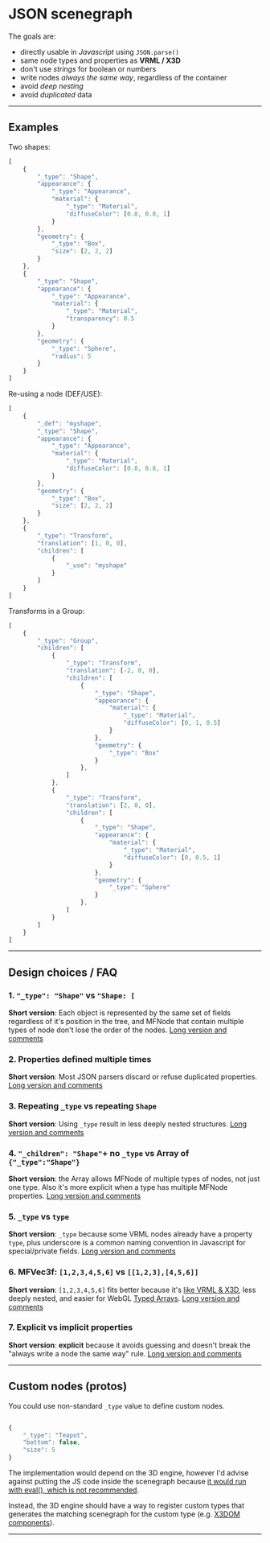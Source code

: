 # JSON scenegraph

The goals are:

 - directly usable in *Javascript* using `JSON.parse()`
 - same node types and properties as **VRML / X3D**
 - don't use *strings* for boolean or numbers
 - write nodes *always the same way*, regardless of the container
 - avoid *deep nesting*
 - avoid *duplicated* data


-------------------------------------------------------------------------------

## Examples

Two shapes:

```javascript
[
	{
		"_type": "Shape",
		"appearance": {
			"_type": "Appearance",
			"material": {
				"_type": "Material",
				"diffuseColor": [0.8, 0.8, 1]
			}
		},
		"geometry": {
			"_type": "Box",
			"size": [2, 2, 2]
		}
	},
	{
		"_type": "Shape",
		"appearance": {
			"_type": "Appearance",
			"material": {
				"_type": "Material",
				"transparency": 0.5
			}
		},
		"geometry": {
			"_type": "Sphere",
			"radius": 5
		}
	}
]
```

Re-using a node (DEF/USE):

```javascript
[
	{
		"_def": "myshape",
		"_type": "Shape",
		"appearance": {
			"_type": "Appearance",
			"material": {
				"_type": "Material",
				"diffuseColor": [0.8, 0.8, 1]
			}
		},
		"geometry": {
			"_type": "Box",
			"size": [2, 2, 2]
		}
	},
	{
		"_type": "Transform",
		"translation": [1, 0, 0],
		"children": [
			{
				"_use": "myshape"
			}
		]
	}
]
```

Transforms in a Group:

```javascript
[
	{
		"_type": "Group",
		"children": [
			{
				"_type": "Transform",
				"translation": [-2, 0, 0],
				"children": [
					{
						"_type": "Shape",
						"appearance": {
							"material": {
								"_type": "Material",
								"diffuseColor": [0, 1, 0.5]
							}
						},
						"geometry": {
							"_type": "Box"
						}
					},
				]
			},
			{
				"_type": "Transform",
				"translation": [2, 0, 0],
				"children": [
					{
						"_type": "Shape",
						"appearance": {
							"material": {
								"_type": "Material",
								"diffuseColor": [0, 0.5, 1]
							}
						},
						"geometry": {
							"_type": "Sphere"
						}
					},
				]
			}
		]
	}
]
```

-------------------------------------------------------------------------------

## Design choices / FAQ


### 1. `"_type": "Shape"` vs `"Shape: [`

**Short version**: Each object is represented by the same set of fields regardless of it's position in the tree, and MFNode that contain multiple types of node don't lose the order of the nodes.
[Long version and comments](https://github.com/wildpeaks/json-scenegraph/issues/1)


### 2. Properties defined multiple times

**Short version**: Most JSON parsers discard or refuse duplicated properties.
[Long version and comments](https://github.com/wildpeaks/json-scenegraph/issues/2)


### 3. Repeating `_type` vs repeating `Shape`

**Short version**: Using `_type` result in less deeply nested structures.
[Long version and comments](https://github.com/wildpeaks/json-scenegraph/issues/3)


### 4. `"_children": "Shape"`+ no `_type` vs Array of `{"_type":"Shape"}`

**Short version**: the Array allows MFNode of multiple types of nodes, not just one type. Also it's more explicit when a type has multiple MFNode properties.
[Long version and comments](https://github.com/wildpeaks/json-scenegraph/issues/4)


### 5. `_type` vs `type`

**Short version**: `_type` because some VRML nodes already have a property `type`, plus underscore is a common naming convention in Javascript for special/private fields.
[Long version and comments](https://github.com/wildpeaks/json-scenegraph/issues/5)


### 6. MFVec3f: `[1,2,3,4,5,6]` vs `[[1,2,3],[4,5,6]]`

**Short version**: `[1,2,3,4,5,6]` fits better because it's [like VRML & X3D](http://www.web3d.org/documents/specifications/19775-1/V3.2/Part01/fieldsDef.html#SFVec2fAndMFVec2f), less deeply nested, and easier for WebGL [Typed Arrays](https://developer.mozilla.org/en-US/docs/Web/JavaScript/Typed_arrays).
[Long version and comments](https://github.com/wildpeaks/json-scenegraph/issues/6)


### 7. Explicit vs implicit properties

**Short version**: **explicit** because it avoids guessing and doesn't break the "always write a node the same way" rule.
[Long version and comments](https://github.com/wildpeaks/json-scenegraph/issues/7)


-------------------------------------------------------------------------------

## Custom nodes (protos)

You could use non-standard `_type` value to define custom nodes.

```javascript

{
	"_type": "Teapot",
	"bottom": false,
	"size": 5
}
```

The implementation would depend on the 3D engine, however I'd advise against putting the JS code inside the scenegraph because [it would run with eval(), which is not recommended](http://jslinterrors.com/eval-is-evil).

Instead, the 3D engine should have a way to register custom types that generates the matching scenegraph for the custom type (e.g. [X3DOM components](http://x3dom.readthedocs.org/en/1.4.0/components.html?highlight=components)).


-------------------------------------------------------------------------------

